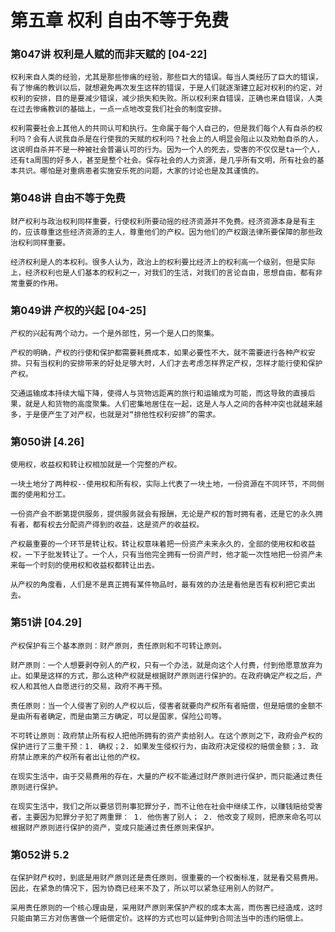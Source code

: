 # 第五章 权利 自由不等于免费

### 第047讲 权利是人赋的而非天赋的 [04-22]

`权利来自人类的经验，尤其是那些惨痛的经验，那些巨大的错误。每当人类经历了巨大的错误，有了惨痛的教训以后，就想避免再次发生这样的错误，于是人们就逐渐建立起对权利的约定，对权利的安排，目的是要减少错误，减少损失和失败。所以权利来自错误，正确也来自错误，人类在过去惨痛教训的基础上，一点一点地改变我们社会的制度安排。`

`权利需要社会上其他人的共同认可和执行。生命属于每个人自己的，但是我们每个人有自杀的权利吗？会有人说我自杀是在行使我的天赋的权利吗？社会上的人明显会阻止以及劝勉自杀的人，这说明自杀并不是一种被社会普遍认可的行为。因为一个人的死去，受害的不仅仅是ta一个人，还有ta周围的好多人，甚至是整个社会。保存社会的人力资源，是几乎所有文明，所有社会的基本共识。哪怕是对重病患者实施安乐死的问题，大家的讨论也是及其谨慎的。`

### 第048讲 自由不等于免费

`财产权利与政治权利同样重要，行使权利所要动摇的经济资源并不免费。经济资源本身是有主的，应该尊重这些经济资源的主人，尊重他们的产权。因为他们的产权跟法律所要保障的那些政治权利同样重要。`

`经济权利是人的本权利。很多人认为，政治上的权利要比经济上的权利高一个级别，但是实际上，经济权利也是人们基本的权利之一，对我们的生活，对我们的言论自由，思想自由，都有非常重要的作用。`

### 第049讲 产权的兴起 [04-25]

`产权的兴起有两个动力。一个是外部性，另一个是人口的聚集。`

`产权的明确，产权的行使和保护都需要耗费成本，如果必要性不大，就不需要进行各种产权安排。只有当权利的安排带来的好处足够大时，人们才去考虑怎样界定产权，怎样才能行使和保护产权。`

`交通运输成本持续大幅下降，使得人与货物远距离的旅行和运输成为可能，而这导致的直接后果，就是人和货物的高度聚集。人们密集地居住在一起，这是人与人之间的各种冲突也就越来越多，于是便产生了对产权，也就是对“排他性权利安排”的需求。`

### 第050讲 [4.26]

`使用权，收益权和转让权相加就是一个完整的产权。`

`一块土地分了两种权--使用权和所有权，实际上代表了一块土地，一份资源在不同环节，不同侧面的使用和分工。`

`一份资产会不断第提供服务，提供服务就会有报酬，无论是产权的暂时拥有者，还是它的永久拥有者，都有权去分配资产得到的收益，这是资产的收益权。`

`产权最重要的一个环节是转让权。转让权意味着把一份资产未来永久的，全部的使用权和收益权，一下子批发转让了。一个人，只有当他完全拥有一份资产时，他才能一次性地把一份资产未来每一个时刻的使用权和收益权都转让出去。`

`从产权的角度看，人们是不是真正拥有某件物品时，最有效的办法是看他是否有权利把它卖出去。`

### 第51讲 [04.29]

`产权保护有三个基本原则：财产原则，责任原则和不可转让原则。`

`财产原则：一个人想要剥夺别人的产权，只有一个办法，就是向这个人付费，付到他愿意放弃为止。如果是这样的方式，那么这种产权就是根据财产原则进行保护的。在政府确定产权之后，产权人和其他人自愿进行的交易，政府不再干预。`

`责任原则：当一个人侵害了别的人产权以后，侵害者就要向产权所有者赔偿，但是赔偿的金额不是由所有者确定，而是由第三方确定，可以是国家，保险公司等。`

`不可转让原则：政府禁止所有权人把他所拥有的资产卖给别人。在这个原则之下，政府会产权的保护进行了三重干预：1. 确权；2. 如果发生侵权行为，由政府决定侵权的赔偿金额；3. 政府禁止原来的产权所有者出让他的产权。`

`在现实生活中，由于交易费用的存在，大量的产权不能通过财产原则进行保护，而只能通过责任原则进行保护。`

`在现实生活中，我们之所以要惩罚刑事犯罪分子，而不让他在社会中继续工作，以赚钱赔给受害者，主要因为犯罪分子犯了两重罪： 1. 他伤害了别人； 2. 他改变了规则，把原来命名可以根据财产原则进行保护的资产，变成只能通过责任原则来保护。`

### 第052讲 5.2

`在保护财产权时，到底是用财产原则还是责任原则，很重要的一个权衡标准，就是看交易费用。因此，在紧急的情况下，因为协商已经来不及了，所以可以紧急征用别人的财产。`

`采用责任原则的一个核心理由是，采用财产原则来保护产权的成本太高，而伤害已经造成，这时只能由第三方对伤害做一个赔偿定价。这样的方式也可以延伸到合同法当中的违约赔偿上。`